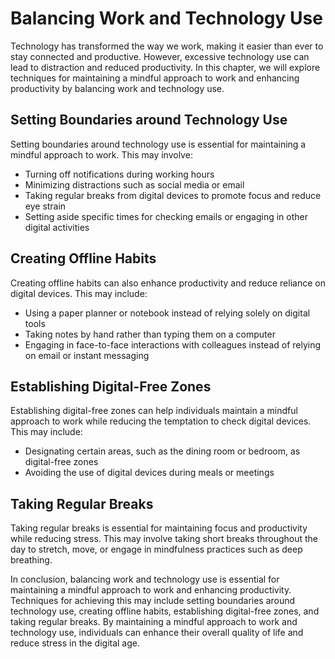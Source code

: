 # Balancing Work and Technology Use

Technology has transformed the way we work, making it easier than ever to stay connected and productive. However, excessive technology use can lead to distraction and reduced productivity. In this chapter, we will explore techniques for maintaining a mindful approach to work and enhancing productivity by balancing work and technology use.

Setting Boundaries around Technology Use
----------------------------------------

Setting boundaries around technology use is essential for maintaining a mindful approach to work. This may involve:

* Turning off notifications during working hours
* Minimizing distractions such as social media or email
* Taking regular breaks from digital devices to promote focus and reduce eye strain
* Setting aside specific times for checking emails or engaging in other digital activities

Creating Offline Habits
-----------------------

Creating offline habits can also enhance productivity and reduce reliance on digital devices. This may include:

* Using a paper planner or notebook instead of relying solely on digital tools
* Taking notes by hand rather than typing them on a computer
* Engaging in face-to-face interactions with colleagues instead of relying on email or instant messaging

Establishing Digital-Free Zones
-------------------------------

Establishing digital-free zones can help individuals maintain a mindful approach to work while reducing the temptation to check digital devices. This may include:

* Designating certain areas, such as the dining room or bedroom, as digital-free zones
* Avoiding the use of digital devices during meals or meetings

Taking Regular Breaks
---------------------

Taking regular breaks is essential for maintaining focus and productivity while reducing stress. This may involve taking short breaks throughout the day to stretch, move, or engage in mindfulness practices such as deep breathing.

In conclusion, balancing work and technology use is essential for maintaining a mindful approach to work and enhancing productivity. Techniques for achieving this may include setting boundaries around technology use, creating offline habits, establishing digital-free zones, and taking regular breaks. By maintaining a mindful approach to work and technology use, individuals can enhance their overall quality of life and reduce stress in the digital age.
